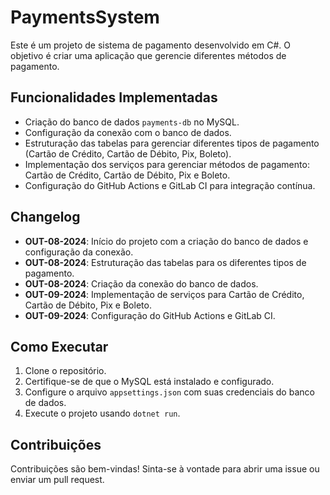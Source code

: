 # PaymentsSystem

Este é um projeto de sistema de pagamento desenvolvido em C#. O objetivo é criar uma aplicação que gerencie diferentes métodos de pagamento.

## Funcionalidades Implementadas

- Criação do banco de dados `payments-db` no MySQL.
- Configuração da conexão com o banco de dados.
- Estruturação das tabelas para gerenciar diferentes tipos de pagamento (Cartão de Crédito, Cartão de Débito, Pix, Boleto).
- Implementação dos serviços para gerenciar métodos de pagamento: Cartão de Crédito, Cartão de Débito, Pix e Boleto.
- Configuração do GitHub Actions e GitLab CI para integração contínua.

## Changelog

- **OUT-08-2024**: Início do projeto com a criação do banco de dados e configuração da conexão.
- **OUT-08-2024**: Estruturação das tabelas para os diferentes tipos de pagamento.
- **OUT-08-2024**: Criação da conexão do banco de dados.
- **OUT-09-2024**: Implementação de serviços para Cartão de Crédito, Cartão de Débito, Pix e Boleto.
- **OUT-09-2024**: Configuração do GitHub Actions e GitLab CI.

## Como Executar

1. Clone o repositório.
2. Certifique-se de que o MySQL está instalado e configurado.
3. Configure o arquivo `appsettings.json` com suas credenciais do banco de dados.
4. Execute o projeto usando `dotnet run`.

## Contribuições

Contribuições são bem-vindas! Sinta-se à vontade para abrir uma issue ou enviar um pull request.
